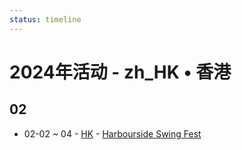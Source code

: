 ```yaml
---
status: timeline
---
```


# 2024年活动 - zh_HK • 香港

## 02

- 02-02 ~ 04 - [HK](HK.md) - [Harbourside Swing Fest](harbourside-swing-fest.md)

